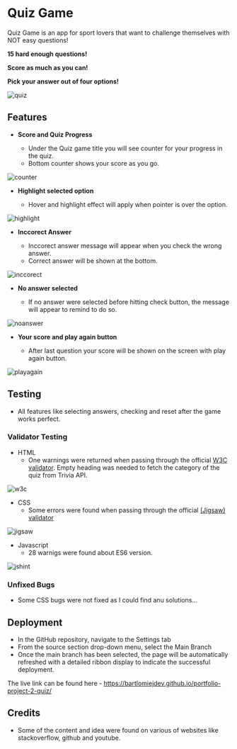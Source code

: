# Quiz Game

Quiz Game is an app for sport lovers that want to challenge themselves with NOT easy questions!

**15 hard enough questions!**

**Score as much as you can!**

**Pick your answer out of four options!**

![quiz](https://github.com/bartlomiejdev/portfolio-project-2-quiz/blob/main/assets/images/quiz-app.png)

## Features


- __Score and Quiz Progress__

  - Under the Quiz game title you will see counter for your progress in the quiz.
  - Bottom counter shows your score as you go.


![counter](https://github.com/bartlomiejdev/portfolio-project-2-quiz/blob/main/assets/images/Screen%20Shot%202022-10-27%20at%2022.11.07%20p.m..png)



- __Highlight selected option__

    - Hover and highlight effect will apply when pointer is over the option.


![highlight](https://github.com/bartlomiejdev/portfolio-project-2-quiz/blob/main/assets/images/highlighted-option.png)


- __Inccorect Answer__

  - Inccorect answer message will appear when you check the wrong answer.
  - Correct answer will be shown at the bottom.


![inccorect](https://github.com/bartlomiejdev/portfolio-project-2-quiz/blob/main/assets/images/Screen%20Shot%202022-10-27%20at%2022.09.24%20p.m..png)



- __No answer selected__
  
  - If no answer were selected before hitting check button, the message will appear to remind to do so.



![noanswer](https://github.com/bartlomiejdev/portfolio-project-2-quiz/blob/main/assets/images/Screen%20Shot%202022-10-27%20at%2022.12.05%20p.m..png)



- __Your score and play again button__
  
  - After last question your score will be shown on the screen with play again button.


![playagain](https://github.com/bartlomiejdev/portfolio-project-2-quiz/blob/main/assets/images/Screen%20Shot%202022-10-27%20at%2022.12.53%20p.m..png)



## Testing

- All features like selecting answers, checking and reset after the game works perfect.




### Validator Testing

- HTML
  - One warnings were returned when passing through the official [W3C validator](https://validator.w3.org/nu/?doc=https%3A%2F%2Fbartlomiejdev.github.io%2Fportfolio-project-2-quiz%2F). Empty heading was needed to fetch the category of the quiz from Trivia API.

![w3c](https://github.com/bartlomiejdev/portfolio-project-2-quiz/blob/main/assets/images/W3C%20validator.png)

- CSS
  - Some errors were found when passing through the official [(Jigsaw) validator](https://jigsaw.w3.org/css-validator/validator?uri=https%3A%2F%2Fbartlomiejdev.github.io%2Fportfolio-project-2-quiz%2F&profile=css3svg&usermedium=all&warning=1&vextwarning=&lang=en#errors)

![jigsaw](https://github.com/bartlomiejdev/portfolio-project-2-quiz/blob/main/assets/images/CSS%20validator.png)

- Javascript
    - 28 warnigs were found about ES6 version.

![jshint](https://github.com/bartlomiejdev/portfolio-project-2-quiz/blob/main/assets/images/CSS%20validator.png)


### Unfixed Bugs

- Some CSS bugs were not fixed as I could find anu solutions... 

## Deployment

  - In the GitHub repository, navigate to the Settings tab 
  - From the source section drop-down menu, select the Main Branch
  - Once the main branch has been selected, the page will be automatically refreshed with a detailed ribbon display to indicate the successful deployment. 

The live link can be found here - https://bartlomiejdev.github.io/portfolio-project-2-quiz/

## Credits

 - Some of the content and idea were found on various of websites like stackoverflow, github and youtube.

